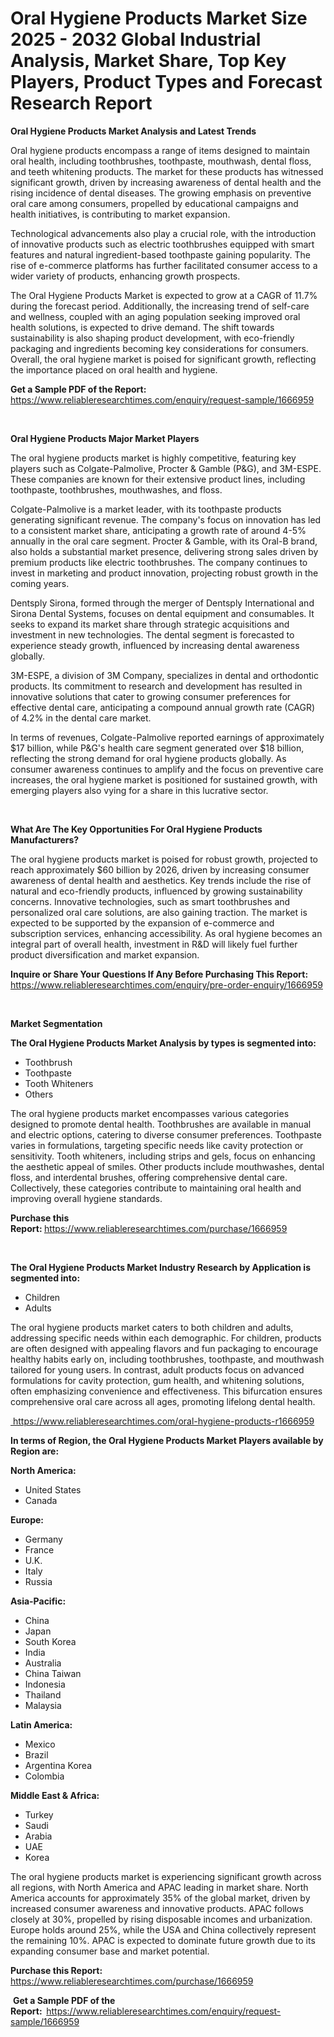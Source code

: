 <p><h1>Oral Hygiene Products Market Size 2025 - 2032 Global Industrial Analysis, Market Share, Top Key Players, Product Types and Forecast Research Report</h1></p><p><strong>Oral Hygiene Products Market Analysis and Latest Trends</strong></p>
<p><p>Oral hygiene products encompass a range of items designed to maintain oral health, including toothbrushes, toothpaste, mouthwash, dental floss, and teeth whitening products. The market for these products has witnessed significant growth, driven by increasing awareness of dental health and the rising incidence of dental diseases. The growing emphasis on preventive oral care among consumers, propelled by educational campaigns and health initiatives, is contributing to market expansion.</p><p>Technological advancements also play a crucial role, with the introduction of innovative products such as electric toothbrushes equipped with smart features and natural ingredient-based toothpaste gaining popularity. The rise of e-commerce platforms has further facilitated consumer access to a wider variety of products, enhancing growth prospects.</p><p>The Oral Hygiene Products Market is expected to grow at a CAGR of 11.7% during the forecast period. Additionally, the increasing trend of self-care and wellness, coupled with an aging population seeking improved oral health solutions, is expected to drive demand. The shift towards sustainability is also shaping product development, with eco-friendly packaging and ingredients becoming key considerations for consumers. Overall, the oral hygiene market is poised for significant growth, reflecting the importance placed on oral health and hygiene.</p></p>
<p><strong>Get a Sample PDF of the Report:&nbsp;</strong> <a href="https://www.reliableresearchtimes.com/enquiry/request-sample/1666959?utm_campaign=3197&utm_medium=2&utm_source=Github&utm_content=ia&utm_term=16042025&utm_id=oral-hygiene-products">https://www.reliableresearchtimes.com/enquiry/request-sample/1666959</a></p>
<p>&nbsp;</p>
<p><strong>Oral Hygiene Products Major Market Players</strong></p>
<p><p>The oral hygiene products market is highly competitive, featuring key players such as Colgate-Palmolive, Procter & Gamble (P&G), and 3M-ESPE. These companies are known for their extensive product lines, including toothpaste, toothbrushes, mouthwashes, and floss.</p><p>Colgate-Palmolive is a market leader, with its toothpaste products generating significant revenue. The company's focus on innovation has led to a consistent market share, anticipating a growth rate of around 4-5% annually in the oral care segment. Procter & Gamble, with its Oral-B brand, also holds a substantial market presence, delivering strong sales driven by premium products like electric toothbrushes. The company continues to invest in marketing and product innovation, projecting robust growth in the coming years.</p><p>Dentsply Sirona, formed through the merger of Dentsply International and Sirona Dental Systems, focuses on dental equipment and consumables. It seeks to expand its market share through strategic acquisitions and investment in new technologies. The dental segment is forecasted to experience steady growth, influenced by increasing dental awareness globally.</p><p>3M-ESPE, a division of 3M Company, specializes in dental and orthodontic products. Its commitment to research and development has resulted in innovative solutions that cater to growing consumer preferences for effective dental care, anticipating a compound annual growth rate (CAGR) of 4.2% in the dental care market.</p><p>In terms of revenues, Colgate-Palmolive reported earnings of approximately $17 billion, while P&G's health care segment generated over $18 billion, reflecting the strong demand for oral hygiene products globally. As consumer awareness continues to amplify and the focus on preventive care increases, the oral hygiene market is positioned for sustained growth, with emerging players also vying for a share in this lucrative sector.</p></p>
<p>&nbsp;</p>
<p><strong>What Are The Key Opportunities For Oral Hygiene Products Manufacturers?</strong></p>
<p><p>The oral hygiene products market is poised for robust growth, projected to reach approximately $60 billion by 2026, driven by increasing consumer awareness of dental health and aesthetics. Key trends include the rise of natural and eco-friendly products, influenced by growing sustainability concerns. Innovative technologies, such as smart toothbrushes and personalized oral care solutions, are also gaining traction. The market is expected to be supported by the expansion of e-commerce and subscription services, enhancing accessibility. As oral hygiene becomes an integral part of overall health, investment in R&D will likely fuel further product diversification and market expansion.</p></p>
<p><strong>Inquire or Share Your Questions If Any Before Purchasing This Report:</strong> <a href="https://www.reliableresearchtimes.com/enquiry/pre-order-enquiry/1666959?utm_campaign=3197&utm_medium=2&utm_source=Github&utm_content=ia&utm_term=16042025&utm_id=oral-hygiene-products">https://www.reliableresearchtimes.com/enquiry/pre-order-enquiry/1666959</a></p>
<p>&nbsp;</p>
<p><strong>Market Segmentation</strong></p>
<p><strong>The Oral Hygiene Products Market Analysis by types is segmented into:</strong></p>
<p><ul><li>Toothbrush</li><li>Toothpaste</li><li>Tooth Whiteners</li><li>Others</li></ul></p>
<p><p>The oral hygiene products market encompasses various categories designed to promote dental health. Toothbrushes are available in manual and electric options, catering to diverse consumer preferences. Toothpaste varies in formulations, targeting specific needs like cavity protection or sensitivity. Tooth whiteners, including strips and gels, focus on enhancing the aesthetic appeal of smiles. Other products include mouthwashes, dental floss, and interdental brushes, offering comprehensive dental care. Collectively, these categories contribute to maintaining oral health and improving overall hygiene standards.</p></p>
<p><strong>Purchase this Report:&nbsp;</strong><a href="https://www.reliableresearchtimes.com/purchase/1666959?utm_campaign=3197&utm_medium=2&utm_source=Github&utm_content=ia&utm_term=16042025&utm_id=oral-hygiene-products">https://www.reliableresearchtimes.com/purchase/1666959</a></p>
<p>&nbsp;</p>
<p><strong>The Oral Hygiene Products Market Industry Research by Application is segmented into:</strong></p>
<p><ul><li>Children</li><li>Adults</li></ul></p>
<p><p>The oral hygiene products market caters to both children and adults, addressing specific needs within each demographic. For children, products are often designed with appealing flavors and fun packaging to encourage healthy habits early on, including toothbrushes, toothpaste, and mouthwash tailored for young users. In contrast, adult products focus on advanced formulations for cavity protection, gum health, and whitening solutions, often emphasizing convenience and effectiveness. This bifurcation ensures comprehensive oral care across all ages, promoting lifelong dental health.</p></p>
<p><a href="https://www.reliableresearchtimes.com/oral-hygiene-products-r1666959?utm_campaign=3197&utm_medium=2&utm_source=Github&utm_content=ia&utm_term=16042025&utm_id=oral-hygiene-products">&nbsp;https://www.reliableresearchtimes.com/oral-hygiene-products-r1666959</a></p>
<p><strong>In terms of Region, the Oral Hygiene Products Market Players available by Region are:</strong></p>
<p>
    <p> <strong> North America: </strong>
        <ul>
            <li>United States</li>
            <li>Canada</li>
        </ul>
        </p> 
    <p> <strong> Europe: </strong>
        <ul>
            <li>Germany</li>
            <li>France</li>
            <li>U.K.</li>
            <li>Italy</li>
            <li>Russia</li>
        </ul>
        </p> 
    <p> <strong> Asia-Pacific: </strong>
        <ul>
            <li>China</li>
            <li>Japan</li>
            <li>South Korea</li>
            <li>India</li>
            <li>Australia</li>
            <li>China Taiwan</li>
            <li>Indonesia</li>
            <li>Thailand</li>
            <li>Malaysia</li>
        </ul>
        </p> 
    <p> <strong> Latin America: </strong>
        <ul>
            <li>Mexico</li>
            <li>Brazil</li>
            <li>Argentina Korea</li>
            <li>Colombia</li>
        </ul>
        </p> 
    <p> <strong> Middle East & Africa: </strong>
        <ul>
            <li>Turkey</li>
            <li>Saudi</li>
            <li>Arabia</li>
            <li>UAE</li>
            <li>Korea</li>
        </ul>
    </p>
    </p>
<p><p>The oral hygiene products market is experiencing significant growth across all regions, with North America and APAC leading in market share. North America accounts for approximately 35% of the global market, driven by increased consumer awareness and innovative products. APAC follows closely at 30%, propelled by rising disposable incomes and urbanization. Europe holds around 25%, while the USA and China collectively represent the remaining 10%. APAC is expected to dominate future growth due to its expanding consumer base and market potential.</p></p>
<p><strong>Purchase this Report: </strong><a href="https://www.reliableresearchtimes.com/purchase/1666959?utm_campaign=3197&utm_medium=2&utm_source=Github&utm_content=ia&utm_term=16042025&utm_id=oral-hygiene-products">https://www.reliableresearchtimes.com/purchase/1666959</a></p>
<p>&nbsp;<strong>Get a Sample PDF of the Report:&nbsp;&nbsp;</strong><a href="https://www.reliableresearchtimes.com/enquiry/request-sample/1666959?utm_campaign=3197&utm_medium=2&utm_source=Github&utm_content=ia&utm_term=16042025&utm_id=oral-hygiene-products">https://www.reliableresearchtimes.com/enquiry/request-sample/1666959</a></p>
<p><strong></strong></p>
<p><p></p><p></p><p></p></p>